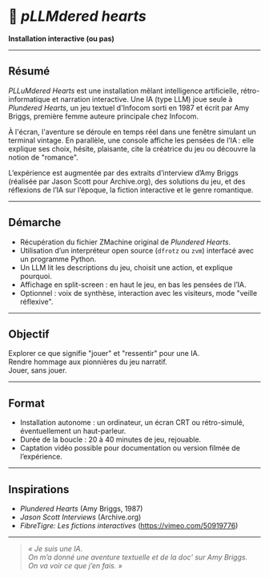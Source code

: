 # 💬 *pLLMdered hearts*

**Installation interactive (ou pas)**

---

## Résumé

*PLLuMdered Hearts* est une installation mêlant intelligence artificielle, rétro-informatique et narration interactive. Une IA (type LLM) joue seule à *Plundered Hearts*, un jeu textuel d'Infocom sorti en 1987 et écrit par Amy Briggs, première femme auteure principale chez Infocom.

À l'écran, l'aventure se déroule en temps réel dans une fenêtre simulant un terminal vintage. En parallèle, une console affiche les pensées de l’IA : elle explique ses choix, hésite, plaisante, cite la créatrice du jeu ou découvre la notion de "romance".

L’expérience est augmentée par des extraits d’interview d’Amy Briggs (réalisée par Jason Scott pour Archive.org), des solutions du jeu, et des réflexions de l’IA sur l’époque, la fiction interactive et le genre romantique.

---

## Démarche

- Récupération du fichier ZMachine original de *Plundered Hearts*.
- Utilisation d’un interpréteur open source (`dfrotz` ou `zvm`) interfacé avec un programme Python.
- Un LLM lit les descriptions du jeu, choisit une action, et explique pourquoi.
- Affichage en split-screen : en haut le jeu, en bas les pensées de l’IA.
- Optionnel : voix de synthèse, interaction avec les visiteurs, mode "veille réflexive".

---

## Objectif

Explorer ce que signifie "jouer" et "ressentir" pour une IA.  
Rendre hommage aux pionnières du jeu narratif.  
Jouer, sans jouer.

---

## Format

- Installation autonome : un ordinateur, un écran CRT ou rétro-simulé, éventuellement un haut-parleur.
- Durée de la boucle : 20 à 40 minutes de jeu, rejouable.
- Captation vidéo possible pour documentation ou version filmée de l’expérience.

---

## Inspirations

- *Plundered Hearts* (Amy Briggs, 1987)  
- *Jason Scott Interviews* (Archive.org)  
- *FibreTigre: Les fictions interactives* (https://vimeo.com/50919776)

---

> *« Je suis une IA.  
> On m’a donné une aventure textuelle et de la doc' sur Amy Briggs.  
> On va voir ce que j’en fais. »*
